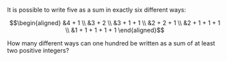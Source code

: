 It is possible to write five as a sum in exactly six different ways:

$$\begin{aligned}
&4 + 1 \\
&3 + 2 \\
&3 + 1 + 1 \\
&2 + 2 + 1 \\
&2 + 1 + 1 + 1 \\
&1 + 1 + 1 + 1 + 1
\end{aligned}$$

How many different ways can one hundred be written as a sum of at least two positive integers?
